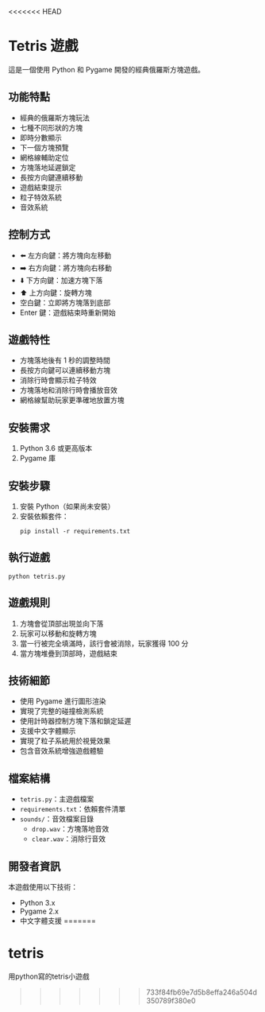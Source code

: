 <<<<<<< HEAD
# Tetris 遊戲

這是一個使用 Python 和 Pygame 開發的經典俄羅斯方塊遊戲。

## 功能特點

- 經典的俄羅斯方塊玩法
- 七種不同形狀的方塊
- 即時分數顯示
- 下一個方塊預覽
- 網格線輔助定位
- 方塊落地延遲鎖定
- 長按方向鍵連續移動
- 遊戲結束提示
- 粒子特效系統
- 音效系統

## 控制方式

- ⬅️ 左方向鍵：將方塊向左移動
- ➡️ 右方向鍵：將方塊向右移動
- ⬇️ 下方向鍵：加速方塊下落
- ⬆️ 上方向鍵：旋轉方塊
- 空白鍵：立即將方塊落到底部
- Enter 鍵：遊戲結束時重新開始

## 遊戲特性

- 方塊落地後有 1 秒的調整時間
- 長按方向鍵可以連續移動方塊
- 消除行時會顯示粒子特效
- 方塊落地和消除行時會播放音效
- 網格線幫助玩家更準確地放置方塊

## 安裝需求

1. Python 3.6 或更高版本
2. Pygame 庫

## 安裝步驟

1. 安裝 Python（如果尚未安裝）
2. 安裝依賴套件：
   ```
   pip install -r requirements.txt
   ```

## 執行遊戲

```
python tetris.py
```

## 遊戲規則

1. 方塊會從頂部出現並向下落
2. 玩家可以移動和旋轉方塊
3. 當一行被完全填滿時，該行會被消除，玩家獲得 100 分
4. 當方塊堆疊到頂部時，遊戲結束

## 技術細節

- 使用 Pygame 進行圖形渲染
- 實現了完整的碰撞檢測系統
- 使用計時器控制方塊下落和鎖定延遲
- 支援中文字體顯示
- 實現了粒子系統用於視覺效果
- 包含音效系統增強遊戲體驗

## 檔案結構

- `tetris.py`：主遊戲檔案
- `requirements.txt`：依賴套件清單
- `sounds/`：音效檔案目錄
  - `drop.wav`：方塊落地音效
  - `clear.wav`：消除行音效

## 開發者資訊

本遊戲使用以下技術：
- Python 3.x
- Pygame 2.x
- 中文字體支援 
=======
# tetris
用python寫的tetris小遊戲
>>>>>>> 733f84fb69e7d5b8effa246a504d350789f380e0
